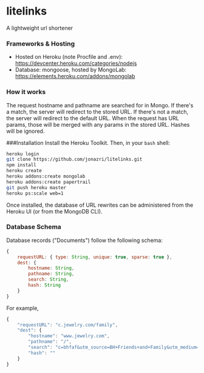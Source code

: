 # litelinks
A lightweight url shortener

### Frameworks & Hosting
* Hosted on Heroku (note Procfile and .env): https://devcenter.heroku.com/categories/nodejs
* Database: mongoose, hosted by MongoLab: https://elements.heroku.com/addons/mongolab

### How it works
The request hostname and pathname are searched for in Mongo. If there's a match, the server will redirect to the stored URL. If there's not a match, the server will redirect to the default URL. When the request has URL params, those will be merged with any params in the stored URL. Hashes will be ignored.

###Installation
Install the Heroku Toolkit. Then, in your `bash` shell:
```bash
heroku login
git clone https://github.com/jonazri/litelinks.git
npm install
heroku create
heroku addons:create mongolab
heroku addons:create papertrail
git push heroku master
heroku ps:scale web=1
```
Once installed, the database of URL rewrites can be administered from the Heroku UI (or from the MongoDB CLI).

### Database Schema
Database records ("Documents") follow the following schema:
```javascript
{
	requestURL: { type: String, unique: true, sparse: true },
	dest: {
		hostname: String,
		pathname: String,
		search: String,
		hash: String
	}
}
```
For example,
```javascript
{
    "requestURL": "c.jewelry.com/family",
    "dest": {
        "hostname": "www.jewelry.com",
        "pathname": "/",
        "search": "c=bhfaf&utm_source=BH+Friends+and+Family&utm_medium=Partners&utm_campaign=bhfaf",
        "hash": ""
    }
}
```

